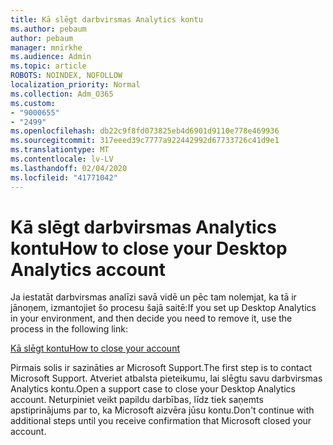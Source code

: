 ```yaml
---
title: Kā slēgt darbvirsmas Analytics kontu
ms.author: pebaum
author: pebaum
manager: mnirkhe
ms.audience: Admin
ms.topic: article
ROBOTS: NOINDEX, NOFOLLOW
localization_priority: Normal
ms.collection: Adm_O365
ms.custom:
- "9000655"
- "2499"
ms.openlocfilehash: db22c9f8fd073825eb4d6901d9110e778e469936
ms.sourcegitcommit: 317eeed39c7777a922442992d67733726c41d9e1
ms.translationtype: MT
ms.contentlocale: lv-LV
ms.lasthandoff: 02/04/2020
ms.locfileid: "41771042"
---
```

# <a name="how-to-close-your-desktop-analytics-account"></a><span data-ttu-id="c8838-102">Kā slēgt darbvirsmas Analytics kontu</span><span class="sxs-lookup"><span data-stu-id="c8838-102">How to close your Desktop Analytics account</span></span>

<span data-ttu-id="c8838-103">Ja iestatāt darbvirsmas analīzi savā vidē un pēc tam nolemjat, ka tā ir jānoņem, izmantojiet šo procesu šajā saitē:</span><span class="sxs-lookup"><span data-stu-id="c8838-103">If you set up Desktop Analytics in your environment, and then decide you need to remove it, use the process in the following link:</span></span>

[<span data-ttu-id="c8838-104">Kā slēgt kontu</span><span class="sxs-lookup"><span data-stu-id="c8838-104">How to close your account</span></span>](https://docs.microsoft.com/configmgr/desktop-analytics/account-close)

<span data-ttu-id="c8838-105">Pirmais solis ir sazināties ar Microsoft Support.</span><span class="sxs-lookup"><span data-stu-id="c8838-105">The first step is to contact Microsoft Support.</span></span> <span data-ttu-id="c8838-106">Atveriet atbalsta pieteikumu, lai slēgtu savu darbvirsmas Analytics kontu.</span><span class="sxs-lookup"><span data-stu-id="c8838-106">Open a support case to close your Desktop Analytics account.</span></span> <span data-ttu-id="c8838-107">Neturpiniet veikt papildu darbības, līdz tiek saņemts apstiprinājums par to, ka Microsoft aizvēra jūsu kontu.</span><span class="sxs-lookup"><span data-stu-id="c8838-107">Don't continue with additional steps until you receive confirmation that Microsoft closed your account.</span></span>